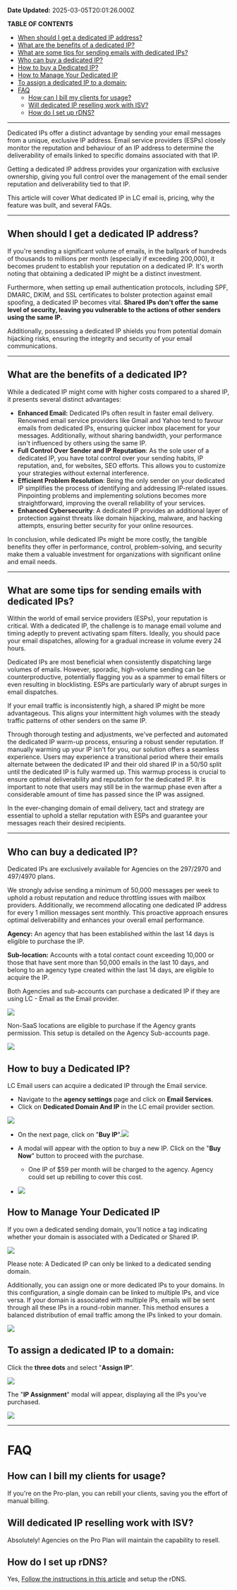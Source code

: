 **Date Updated:** 2025-03-05T20:01:26.000Z

**TABLE OF CONTENTS**

   * [When should I get a dedicated IP address?](#When-should-I-get-a-dedicated-IP-address?)
   * [What are the benefits of a dedicated IP?](#What-are-the-benefits-of-a-dedicated-IP?)
   * [What are some tips for sending emails with dedicated IPs?](#What-are-some-tips-for-sending-emails-with-dedicated-IPs?)
   * [Who can buy a dedicated IP?](#Who-can-buy-a-dedicated-IP?)
   * [How to buy a Dedicated IP?](#How-to-buy-a-Dedicated-IP?)
   * [How to Manage Your Dedicated IP](#How-to-Manage-Your-Dedicated-IP)
   * [To assign a dedicated IP to a domain:](#To-assign-a-dedicated-IP-to-a-domain%3A)
* [FAQ](#FAQ)  
   * [How can I bill my clients for usage?](#How-can-I-bill-my-clients-for-usage?)  
   * [Will dedicated IP reselling work with ISV?](#Will-dedicated-IP-reselling-work-with-ISV?)  
   * [How do I set up rDNS?](#How-do-I-set-up-rDNS?)

---
  
  
Dedicated IPs offer a distinct advantage by sending your email messages from a unique, exclusive IP address. Email service providers (ESPs) closely monitor the reputation and behaviour of an IP address to determine the deliverability of emails linked to specific domains associated with that IP.

  
Getting a dedicated IP address provides your organization with exclusive ownership, giving you full control over the management of the email sender reputation and deliverability tied to that IP.

  
This article will cover What dedicated IP in LC email is, pricing, why the feature was built, and several FAQs.
  
  
---

## **When should I get a dedicated IP address?**

If you're sending a significant volume of emails, in the ballpark of hundreds of thousands to millions per month (especially if exceeding 200,000), it becomes prudent to establish your reputation on a dedicated IP. It's worth noting that obtaining a dedicated IP might be a distinct investment.

  
Furthermore, when setting up email authentication protocols, including SPF, DMARC, DKIM, and SSL certificates to bolster protection against email spoofing, a dedicated IP becomes vital. **Shared IPs don't offer the same level of security, leaving you vulnerable to the actions of other senders using the same IP.**

  
Additionally, possessing a dedicated IP shields you from potential domain hijacking risks, ensuring the integrity and security of your email communications.

---

## **What are the benefits of a dedicated IP?**

While a dedicated IP might come with higher costs compared to a shared IP, it presents several distinct advantages:

  
* **Enhanced Email:** Dedicated IPs often result in faster email delivery. Renowned email service providers like Gmail and Yahoo tend to favour emails from dedicated IPs, ensuring quicker inbox placement for your messages. Additionally, without sharing bandwidth, your performance isn't influenced by others using the same IP.
* **Full Control Over Sender and IP Reputation**: As the sole user of a dedicated IP, you have total control over your sending habits, IP reputation, and, for websites, SEO efforts. This allows you to customize your strategies without external interference.
* **Efficient Problem Resolution**: Being the only sender on your dedicated IP simplifies the process of identifying and addressing IP-related issues. Pinpointing problems and implementing solutions becomes more straightforward, improving the overall reliability of your services.
* **Enhanced Cybersecurity**: A dedicated IP provides an additional layer of protection against threats like domain hijacking, malware, and hacking attempts, ensuring better security for your online resources.

  
In conclusion, while dedicated IPs might be more costly, the tangible benefits they offer in performance, control, problem-solving, and security make them a valuable investment for organizations with significant online and email needs.

---

## **What are some tips for sending emails with dedicated IPs?**

Within the world of email service providers (ESPs), your reputation is critical. With a dedicated IP, the challenge is to manage email volume and timing adeptly to prevent activating spam filters. Ideally, you should pace your email dispatches, allowing for a gradual increase in volume every 24 hours.

  
Dedicated IPs are most beneficial when consistently dispatching large volumes of emails. However, sporadic, high-volume sending can be counterproductive, potentially flagging you as a spammer to email filters or even resulting in blocklisting. ESPs are particularly wary of abrupt surges in email dispatches.

  
If your email traffic is inconsistently high, a shared IP might be more advantageous. This aligns your intermittent high volumes with the steady traffic patterns of other senders on the same IP.

  
Through thorough testing and adjustments, we've perfected and automated the dedicated IP warm-up process, ensuring a robust sender reputation. If manually warming up your IP isn't for you, our solution offers a seamless experience. Users may experience a transitional period where their emails alternate between the dedicated IP and their old shared IP in a 50/50 split until the dedicated IP is fully warmed up. This warmup process is crucial to ensure optimal deliverability and reputation for the dedicated IP. It is important to note that users may still be in the warmup phase even after a considerable amount of time has passed since the IP was assigned. 

  
In the ever-changing domain of email delivery, tact and strategy are essential to uphold a stellar reputation with ESPs and guarantee your messages reach their desired recipients.
  
  
---

## **Who can buy a dedicated IP?**

  
Dedicated IPs are exclusively available for Agencies on the $297/$2970 and $497/$4970 plans.  
  
We strongly advise sending a minimum of 50,000 messages per week to uphold a robust reputation and reduce throttling issues with mailbox providers. Additionally, we recommend allocating one dedicated IP address for every 1 million messages sent monthly. This proactive approach ensures optimal deliverability and enhances your overall email performance.  
  
**Agency:** An agency that has been established within the last 14 days is eligible to purchase the IP.   
  
**Sub-location:** Accounts with a total contact count exceeding 10,000 or those that have sent more than 50,000 emails in the last 10 days, and belong to an agency type created within the last 14 days, are eligible to acquire the IP.

  
Both Agencies and sub-accounts can purchase a dedicated IP if they are using LC - Email as the Email provider.

  
![](https://s3.amazonaws.com/cdn.freshdesk.com/data/helpdesk/attachments/production/155031452579/original/nlzjB8P9YXIOJgQGAXp8ZzeXxyDqI1GX8w.jpg?1724268138)

  
Non-SaaS locations are eligible to purchase if the Agency grants permission. This setup is detailed on the Agency Sub-accounts page.

  
![](https://s3.amazonaws.com/cdn.freshdesk.com/data/helpdesk/attachments/production/155031452608/original/z1j8mntoQrAIeQQqA0PQp1CM1HwZ1vKlLg.jpg?1724268176)

  
## **How to buy a Dedicated IP?**

LC Email users can acquire a dedicated IP through the Email service.

  
* Navigate to the **agency settings** page and click on **Email Services**.
* Click on **Dedicated Domain And IP** in the LC email provider section.

![](https://s3.amazonaws.com/cdn.freshdesk.com/data/helpdesk/attachments/production/155031452640/original/BvQDYf4cDhJ52G4FTdvZ60VPhNuh8A6phA.jpg?1724268225)

* On the next page, click on "**Buy IP**".![](https://s3.amazonaws.com/cdn.freshdesk.com/data/helpdesk/attachments/production/155009567725/original/MGcEGrG94lo1h91nalxOHYlcQ2jNRhkEBA.png?1696837840)

  
* A modal will appear with the option to buy a new IP. Click on the "**Buy Now**" button to proceed with the purchase.  
   * One IP of $59 per month will be charged to the agency. Agency could set up rebilling to cover this cost.

  
* ![](https://s3.amazonaws.com/cdn.freshdesk.com/data/helpdesk/attachments/production/155009567791/original/JQF8N0VlbKo9vpFxWz3yw8SaFMVyf1TAMg.png?1696837899)

  
## How to Manage Your Dedicated IP

  
If you own a dedicated sending domain, you'll notice a tag indicating whether your domain is associated with a Dedicated or Shared IP.

  
![](https://s3.amazonaws.com/cdn.freshdesk.com/data/helpdesk/attachments/production/155009569127/original/jKoAvC0wqCE_gqBohUVKQvjc0_r6EzdScQ.png?1696838511)

  
Please note: A Dedicated IP can only be linked to a dedicated sending domain.

  
Additionally, you can assign one or more dedicated IPs to your domains. In this configuration, a single domain can be linked to multiple IPs, and vice versa. If your domain is associated with multiple IPs, emails will be sent through all these IPs in a round-robin manner. This method ensures a balanced distribution of email traffic among the IPs linked to your domain.

  
![](https://s3.amazonaws.com/cdn.freshdesk.com/data/helpdesk/attachments/production/155009569325/original/IJPw9dOn_0_MuKiwiLg41ljMp-jn2Hmkvg.png?1696838572)

  
## To assign a dedicated IP to a domain:

  
Click the **three dots** and select "**Assign IP**".

  
**![](https://s3.amazonaws.com/cdn.freshdesk.com/data/helpdesk/attachments/production/155009569526/original/WqxtX26vNHJvgqaSguv9LvipF9-_4XYUDA.png?1696838646)**  

The "**IP Assignment**" modal will appear, displaying all the IPs you've purchased.

  
![](https://s3.amazonaws.com/cdn.freshdesk.com/data/helpdesk/attachments/production/155009569766/original/eAwHwlrD_8Lobkk3m3hYtO7mBxgEdctZzw.png?1696838748)

---

# **FAQ**

## **How can I bill my clients for usage?**

If you're on the Pro-plan, you can rebill your clients, saving you the effort of manual billing.

  
## **Will dedicated IP reselling work with ISV?**

Absolutely! Agencies on the Pro Plan will maintain the capability to resell.

  
## **How do I set up rDNS?**

Yes, [Follow the instructions in this article](https://help.gohighlevel.com/en/support/solutions/articles/155000001154) and setup the rDNS.

  